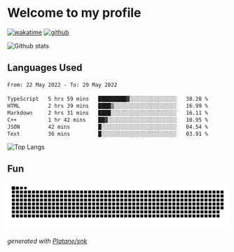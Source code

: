 # Welcome to my profile

[![wakatime](https://wakatime.com/badge/user/82c377cd-a54c-404c-b7df-177b313ca539.svg)](https://wakatime.com/@82c377cd-a54c-404c-b7df-177b313ca539)
[![github](https://img.shields.io/github/followers/xinthose?logo=github&style=plastic)](https://github.com/alanhamlett?tab=followers)

![Github stats](https://github-readme-stats.vercel.app/api?username=xinthose&show_icons=true&theme=radical&count_private=true)

## Languages Used

<!--START_SECTION:waka-->

```text
From: 22 May 2022 - To: 29 May 2022

TypeScript   5 hrs 59 mins   █████████▓░░░░░░░░░░░░░░░   38.28 %
HTML         2 hrs 39 mins   ████▒░░░░░░░░░░░░░░░░░░░░   16.99 %
Markdown     2 hrs 31 mins   ████░░░░░░░░░░░░░░░░░░░░░   16.11 %
C++          1 hr 42 mins    ██▓░░░░░░░░░░░░░░░░░░░░░░   10.95 %
JSON         42 mins         █░░░░░░░░░░░░░░░░░░░░░░░░   04.54 %
Text         36 mins         █░░░░░░░░░░░░░░░░░░░░░░░░   03.91 %
```

<!--END_SECTION:waka-->

![Top Langs](https://github-readme-stats.vercel.app/api/top-langs/?username=xinthose)

## Fun
![github contribution grid snake animation](https://raw.githubusercontent.com/xinthose/xinthose/output/github-contribution-grid-snake.svg)

_generated with [Platane/snk](https://github.com/Platane/snk)_
